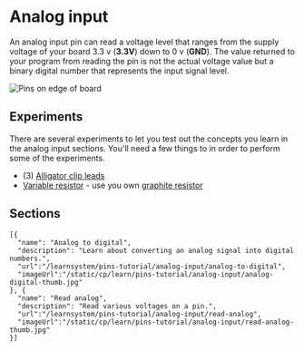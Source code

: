 # Analog input

An analog input pin can read a voltage level that ranges from the supply voltage of your board 3.3 v (**3.3V**) down to 0 v (**GND**). The value returned to your program from reading the pin is not the actual voltage value but a binary digital number that represents the input signal level.

![Pins on edge of board](/static/cp/learn/pins-tutorial/analog-input/analog-input-header.jpg)

## Experiments

There are several experiments to let you test out the concepts you learn in the analog input sections. You'll need a few things to in order to perform some of the experiments. 

* (3) [Alligator clip leads](https://www.adafruit.com/product/1008)
* [Variable resistor](https://www.adafruit.com/product/562) - use you own [graphite resistor](/learnsystem/pins-tutorial/devices/make-a-resistor#input-resistor)

## Sections

```codecard
[{
  "name": "Analog to digital",
  "description": "Learn about converting an analog signal into digital numbers.",
  "url":"/learnsystem/pins-tutorial/analog-input/analog-to-digital",
  "imageUrl":"/static/cp/learn/pins-tutorial/analog-input/analog-digital-thumb.jpg"
}, {
  "name": "Read analog",
  "description": "Read various voltages on a pin.",
  "url":"/learnsystem/pins-tutorial/analog-input/read-analog",
  "imageUrl":"/static/cp/learn/pins-tutorial/analog-input/read-analog-thumb.jpg"
}]
```
